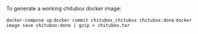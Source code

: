 To generate a working chitubox docker image:

`docker-compose up`
`docker commit chitubox_chitubox chitubox:done`
`docker image save chitubox:done | gzip > chitubox.tar`